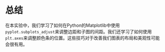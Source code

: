 # 总结

在本实验中，我们学习了如何在Python的Matplotlib中使用`pyplot.subplots_adjust`来调整边距和子图的间距。我们还学习了如何使用`plt.axes`来调整颜色条的位置。这些技巧对于改善我们图表的布局和美观性可能会很有用。
